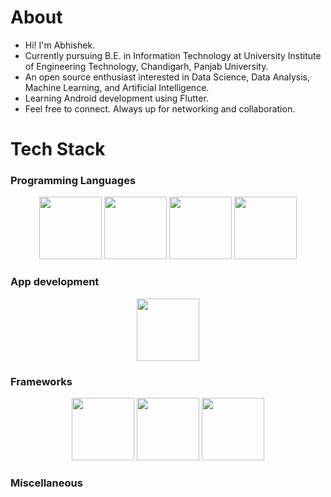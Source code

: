 # About
- Hi! I'm Abhishek.
- Currently pursuing B.E. in Information Technology at University Institute of Engineering Technology, Chandigarh, Panjab University.
- An open source enthusiast interested in Data Science, Data Analysis, Machine Learning, and Artificial Intelligence.
- Learning Android development using Flutter.
- Feel free to connect. Always up for networking and collaboration.

# Tech Stack

### Programming Languages
<div align="center">
  <img src="![image](https://github.com/its-me-abhishek/its-me-abhishek/assets/114338679/ddcfe757-31f8-406a-ab6c-4e17adfc014f)
" height="100">
  <img src="![image](https://github.com/its-me-abhishek/its-me-abhishek/assets/114338679/7738febf-5a39-4942-9f44-d298bc02935e)
" height="100">
  <img src="![image](https://github.com/its-me-abhishek/its-me-abhishek/assets/114338679/08db8a41-accc-4b0a-9c1a-0ad6cc6682e6)
" height="100">
  <img src="![image](https://github.com/its-me-abhishek/its-me-abhishek/assets/114338679/e3110421-4cfe-4c0a-81bf-b6349fb62eb6)
" height="100">
</div>

### App development
<div align="center">
  <img src="![image](https://github.com/its-me-abhishek/its-me-abhishek/assets/114338679/5102a0b7-ed3f-4b5b-a021-e5ccf1a7c019)
" height="100">
</div>

### Frameworks
<div align="center">
  <img src="https://github.com/its-me-abhishek/its-me-abhishek/blob/main/assets/114338679/d08b3de7-357d-4810-9f38-19c6e3556f70.png" height="100">
  <img src="https://github.com/its-me-abhishek/its-me-abhishek/blob/main/assets/114338679/8427ce74-d758-404b-b601-0155f41250d7.png" height="100">
  <img src="https://github.com/its-me-abhishek/its-me-abhishek/blob/main/assets/114338679/d0d57bad-039e-47cf-bbb5-aef52ca77c53.png" height="100">
</div>

### Miscellaneous
